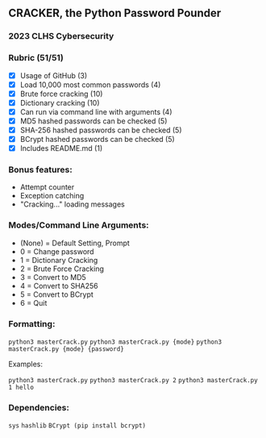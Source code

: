 ## CRACKER, the Python Password Pounder
### 2023 CLHS Cybersecurity

### Rubric (51/51)
- [x] Usage of GitHub (3)
- [x] Load 10,000 most common passwords (4)
- [x] Brute force cracking (10)
- [x] Dictionary cracking (10)
- [x] Can run via command line with arguments (4)
- [x] MD5 hashed passwords can be checked (5)
- [x] SHA-256 hashed passwords can be checked (5)
- [x] BCrypt hashed passwords can be checked (5)
- [x] Includes README.md (1)

### Bonus features:
- Attempt counter
- Exception catching
- "Cracking..." loading messages

### Modes/Command Line Arguments:
  - (None) = Default Setting, Prompt
  - 0 = Change password
  - 1 = Dictionary Cracking
  - 2 = Brute Force Cracking
  - 3 = Convert to MD5
  - 4 = Convert to SHA256
  - 5 = Convert to BCrypt
  - 6 = Quit

### Formatting:
  `python3 masterCrack.py`
  `python3 masterCrack.py {mode}`
  `python3 masterCrack.py {mode} {password}`

  Examples:
  
  `python3 masterCrack.py`
  `python3 masterCrack.py 2`
  `python3 masterCrack.py 1 hello`

### Dependencies:
`sys`
`hashlib`
`BCrypt (pip install bcrypt)`
